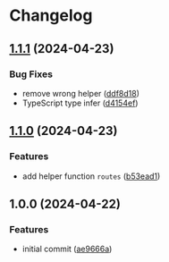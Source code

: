 # Changelog

## [1.1.1](https://github.com/joshuaavalon/fastify-plugin-file-routes/compare/fastify-plugin-file-routes-v1.1.0...fastify-plugin-file-routes-v1.1.1) (2024-04-23)


### Bug Fixes

* remove wrong helper ([ddf8d18](https://github.com/joshuaavalon/fastify-plugin-file-routes/commit/ddf8d187de40ce1468da7d2c3abc7ac16da04f37))
* TypeScript type infer ([d4154ef](https://github.com/joshuaavalon/fastify-plugin-file-routes/commit/d4154eff1180c42673aef34958d46f8cedd77c8e))

## [1.1.0](https://github.com/joshuaavalon/fastify-plugin-file-routes/compare/fastify-plugin-file-routes-v1.0.0...fastify-plugin-file-routes-v1.1.0) (2024-04-23)


### Features

* add helper function `routes` ([b53ead1](https://github.com/joshuaavalon/fastify-plugin-file-routes/commit/b53ead1fc78e63715524766a7c71e4480b31588c))

## 1.0.0 (2024-04-22)


### Features

* initial commit ([ae9666a](https://github.com/joshuaavalon/fastify-plugin-file-routes/commit/ae9666a8637548f528badc5f9400d3941f8c9a97))

